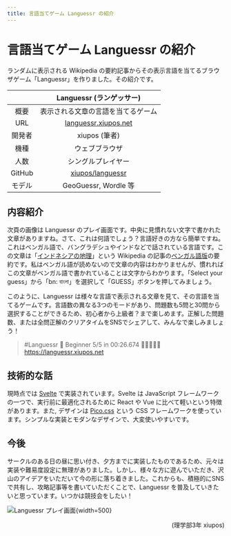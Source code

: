 ```yaml
---
title: 言語当てゲーム Languessr の紹介
---
```


# 言語当てゲーム Languessr の紹介

ランダムに表示される Wikipedia の要約記事からその表示言語を当てるブラウザゲーム「Languessr」を作りました。その紹介です。

| | Languessr (ランゲッサー) |
| :-: | :-: |
| 概要 | 表示される文章の言語を当てるゲーム |
| URL | [languessr.xiupos.net](https://languessr.xiupos.net/) |
| 開発者 | xiupos (筆者) |
| 機種 | ウェブブラウザ |
| 人数 | シングルプレイヤー |
| GitHub | [xiupos/languessr](https://github.com/xiupos/languessr) |
| モデル | GeoGuessr, Wordle 等 |

## 内容紹介

次頁の画像は Languessr のプレイ画面です。中央に見慣れない文字で書かれた文章がありますね。さて、これは何語でしょう？言語好きの方なら簡単ですね。これはベンガル語で、バングラデシュやインドなどで話されている言語です。この文章は「[インドネシアの地理](https://ja.wikipedia.org/wiki/%E3%82%A4%E3%83%B3%E3%83%89%E3%83%8D%E3%82%B7%E3%82%A2%E3%81%AE%E5%9C%B0%E7%90%86)」という Wikipedia の記事の[ベンガル語版](https://bn.wikipedia.org/wiki/%E0%A6%AC%E0%A6%BE%E0%A6%82%E0%A6%B2%E0%A6%BE_%E0%A6%AD%E0%A6%BE%E0%A6%B7%E0%A6%BE)の要約です。私はベンガル語が読めないので文章の内容はわかりませんが、慣れればこの文章がベンガル語で書かれていることは文字からわかります。「Select your guess」から「bn: বাংলা」を選択して「GUESS」ボタンを押してみましょう。

このように、Languessr は様々な言語で表示される文章を見て、その言語を当てるゲームです。言語数の異なる3つのモードがあり、問題数も5問と30問から選択することができるため、初心者から上級者？まで楽しめます。正解した問題数、または全問正解のクリアタイムをSNSでシェアして、みんなで楽しみましょう！

> #Languessr 📖 Beginner 5/5 in 00:26.674 🎉🎉🎉🎉🎉  
> https://languessr.xiupos.net

## 技術的な話

現時点では [Svelte](https://svelte.dev/) で実装されています。Svelte は JavaScript フレームワークの一つで、実行前に最適化されるために React や Vue に比べて軽いという特徴があります。また, デザインは [Pico.css](https://picocss.com/) という CSS フレームワークを使っています。シンプルな実装とモダンなデザインで、大変使いやすいです。

## 今後

サークルのある日の昼に思い付き、夕方までに実装したものであるため、元々は実装や難易度設定に無理がありました。しかし、様々な方に遊んでいただき、沢山のアイデアをいただいて今の形に落ち着きました。これからも、積極的にSNSで共有し、攻略記事等を書いていただくことで、Languessr を普及していきたいと思っています。いつかは競技会をしたい！

![Languessr プレイ画面](https://assets.st-note.com/img/1708078934644-sSfUOlg6sG.png?width=2000&height=2000&fit=bounds&format=jpg&quality=85){width=500}

<p style="text-align: right;">
(理学部3年 xiupos)
</p>
